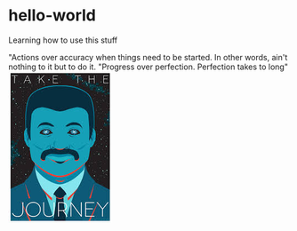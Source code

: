 # hello-world
Learning how to use this stuff 

"Actions over accuracy when things need to be started. In other words, ain't nothing to it but to do it.
"Progress over perfection. Perfection takes to long"
![NeilCosmos](https://github.com/bmore0fm3/hello-world/blob/master/neilDegrassTyson.jpg)
